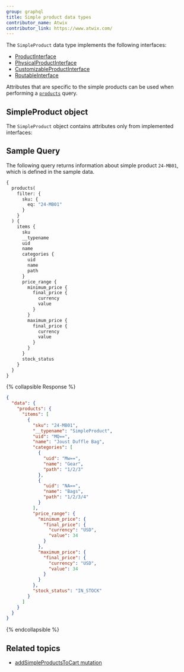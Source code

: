 ```yaml
---
group: graphql
title: Simple product data types
contributor_name: Atwix
contributor_link: https://www.atwix.com/
---
```


The `SimpleProduct` data type implements the following interfaces:

-  [ProductInterface]({{page.baseurl}}/graphql/interfaces/product-interface.html)
-  [PhysicalProductInterface]({{page.baseurl}}/graphql/interfaces/product-interface.html#PhysicalProductInterface)
-  [CustomizableProductInterface]({{page.baseurl}}/graphql/interfaces/customizable-option-interface.html)
-  [RoutableInterface]({{page.baseurl}}/graphql/interfaces/routable-interface.html)

Attributes that are specific to the simple products can be used when performing a [`products`]({{page.baseurl}}/graphql/queries/products.html) query.

## SimpleProduct object

The `SimpleProduct` object contains attributes only from implemented interfaces:

## Sample Query

The following query returns information about simple product `24-MB01`, which is defined in the sample data.

```graphql
{
  products(
    filter: {
      sku: {
        eq: "24-MB01"
      }
    }
  ) {
    items {
      sku
      __typename
      uid
      name
      categories {
        uid
        name
        path
      }
      price_range {
        minimum_price {
          final_price {
            currency
            value
          }
        }
        maximum_price {
          final_price {
            currency
            value
          }
        }
      }
      stock_status
    }
  }
}

```

{% collapsible Response %}

```json
{
  "data": {
    "products": {
      "items": [
        {
          "sku": "24-MB01",
          "__typename": "SimpleProduct",
          "uid": "MQ==",
          "name": "Joust Duffle Bag",
          "categories": [
            {
              "uid": "Mw==",
              "name": "Gear",
              "path": "1/2/3"
            },
            {
              "uid": "NA==",
              "name": "Bags",
              "path": "1/2/3/4"
            }
          ],
          "price_range": {
            "minimum_price": {
              "final_price": {
                "currency": "USD",
                "value": 34
              }
            },
            "maximum_price": {
              "final_price": {
                "currency": "USD",
                "value": 34
              }
            }
          },
          "stock_status": "IN_STOCK"
        }
      ]
    }
  }
}
```

{% endcollapsible %}

## Related topics

-  [addSimpleProductsToCart mutation]({{page.baseurl}}/graphql/mutations/add-simple-products.html)
